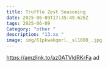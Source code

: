 ```yaml
---
title: Truffle Zest Seasoning
date: 2025-06-09T17:35:49.626Z
tags: 2025-06-09
Category: "other "
description: "13.xx "
image: img/61pkwakqmrl._sl1080_.jpg
---
```

https://amzlink.to/az0ATVldRKrFa  ad